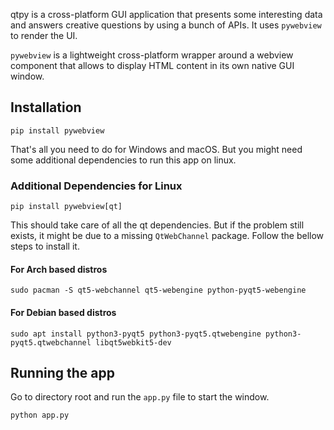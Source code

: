 qtpy is a cross-platform GUI application that presents some interesting data and answers creative questions by using a bunch of APIs. It uses `pywebview` to render the UI.

`pywebview` is a lightweight cross-platform wrapper around a webview component that allows to display HTML content in its own native GUI window.

## Installation

```
pip install pywebview
```
That's all you need to do for Windows and macOS. But you might need some additional dependencies to run this app on linux.

### Additional Dependencies for Linux

```
pip install pywebview[qt]
```
This should take care of all the qt dependencies. But if the problem still exists, it might be due to a missing `QtWebChannel` package.
Follow the bellow steps to install it.

#### For Arch based distros
```
sudo pacman -S qt5-webchannel qt5-webengine python-pyqt5-webengine
```
#### For Debian based distros
```
sudo apt install python3-pyqt5 python3-pyqt5.qtwebengine python3-pyqt5.qtwebchannel libqt5webkit5-dev
```
## Running the app

Go to directory root and run the `app.py` file to start the window.
```
python app.py
```


